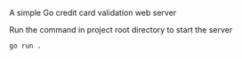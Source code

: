 A simple Go credit card validation web server

Run the command in project root directory to start the server
```
go run .
```
